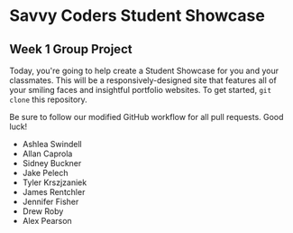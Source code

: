 # Savvy Coders Student Showcase
## Week 1 Group Project

Today, you're going to help create a Student Showcase for you and your classmates. This will be a responsively-designed site that features all of your smiling faces and insightful portfolio websites. To get started, `git clone` this repository.

Be sure to follow our modified GitHub workflow for all pull requests. Good luck!

+ Ashlea Swindell
+ Allan Caprola
+ Sidney Buckner
+ Jake Pelech
+ Tyler Krszjzaniek
+ James Rentchler
+ Jennifer Fisher
+ Drew Roby
+ Alex Pearson
